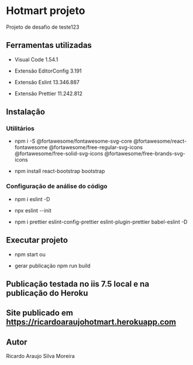 # Hotmart projeto

Projeto de desafio de teste123

## Ferramentas utilizadas

- Visual Code 1.54.1
 
- Extensão EditorConfig 3.191
 
- Extensão Eslint 13.346.887
 
- Extensão Prettier 11.242.812


## Instalação

### Utilitários 

- npm i -S @fortawesome/fontawesome-svg-core @fortawesome/react-fontawesome @fortawesome/free-regular-svg-icons @fortawesome/free-solid-svg-icons @fortawesome/free-brands-svg-icons

- npm install react-bootstrap bootstrap

### Configuração de análise do código

- npm i eslint -D

- npx eslint --init

- npm i prettier eslint-config-prettier eslint-plugin-prettier babel-eslint -D


## Executar projeto 
- npm start ou 

- gerar publicação npm run build

## Publicação testada no iis 7.5 local e na publicação do Heroku

## Site publicado em https://ricardoaraujohotmart.herokuapp.com

## Autor
Ricardo Araujo Silva Moreira
